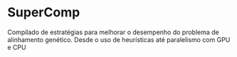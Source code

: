 # SuperComp

Compilado de estratégias para melhorar o desempenho do problema de alinhamento genético. Desde o uso de heurísticas até paralelismo com GPU e CPU
